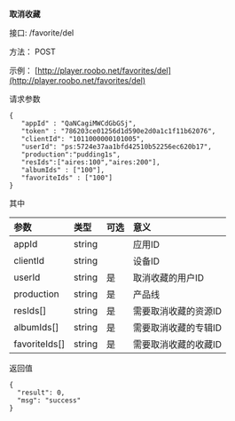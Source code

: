 **取消收藏**

接口: /favorite/del

方法： POST

示例： [http://player.roobo.net/favorites/del](http://player.roobo.net/favorites/del)

请求参数

```
{
   "appId" : "QaNCagiMWCdGbGSj",
   "token" : "786203ce01256d1d590e2d0a1c1f11b62076",
   "clientId": "1011000000101005",
   "userId": "ps:5724e37aa1bfd42510b52256ec620b17",
   "production":"pudding1s",
   "resIds":["aires:100","aires:200"],
   "albumIds" : ["100"],
   "favoriteIds" : ["100"]
}
```

其中

| 参数 | 类型 | 可选 | 意义 |
| :--- | :--- | :--- | :--- |
| appId | string |  | 应用ID |
| clientId | string |  | 设备ID |
| userId | string | 是 | 取消收藏的用户ID |
| production | string | 是 | 产品线 |
| resIds\[\] | string | 是 | 需要取消收藏的资源ID |
| albumIds\[\] | string | 是 | 需要取消收藏的专辑ID |
| favoriteIds\[\] | string | 是 | 需要取消收藏的收藏ID |



返回值

```
{
  "result": 0,
  "msg": "success"
}
```




